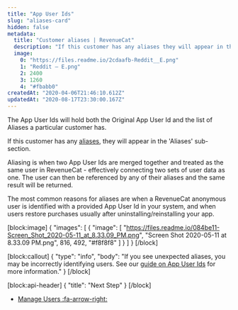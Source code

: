 ```yaml
---
title: "App User Ids"
slug: "aliases-card"
hidden: false
metadata: 
  title: "Customer aliases | RevenueCat"
  description: "If this customer has any aliases they will appear in the 'Aliases' card. Aliasing is when two App User Ids are merged together and treated as the same user in RevenueCat - effectively connecting two sets of user data as one."
  image: 
    0: "https://files.readme.io/2cdaafb-Reddit__E.png"
    1: "Reddit – E.png"
    2: 2400
    3: 1260
    4: "#fbabb0"
createdAt: "2020-04-06T21:46:10.612Z"
updatedAt: "2020-08-17T23:30:00.167Z"
---
```

The App User Ids will hold both the Original App User Id and the list of Aliases a particular customer has.

If this customer has any [aliases](doc:user-ids#aliasing), they will appear in the 'Aliases' sub-section.

Aliasing is when two App User Ids are merged together and treated as the same user in RevenueCat - effectively connecting two sets of user data as one. The user can then be referenced by any of their aliases and the same result will be returned.

The most common reasons for aliases are when a RevenueCat anonymous user is identified with a provided App User Id in your system, and when users restore purchases usually after uninstalling/reinstalling your app.

[block:image]
{
  "images": [
    {
      "image": [
        "https://files.readme.io/084be11-Screen_Shot_2020-05-11_at_8.33.09_PM.png",
        "Screen Shot 2020-05-11 at 8.33.09 PM.png",
        816,
        492,
        "#f8f8f8"
      ]
    }
  ]
}
[/block]

[block:callout]
{
  "type": "info",
  "body": "If you see unexpected aliases, you may be incorrectly identifying users. See our [guide on App User Ids](doc:user-ids) for more information."
}
[/block]

[block:api-header]
{
  "title": "Next Step"
}
[/block]
* [Manage Users :fa-arrow-right:](doc:manage-users)